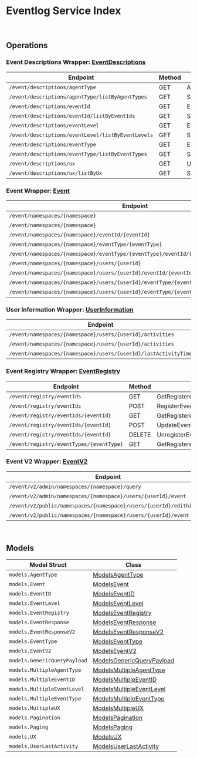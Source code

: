 # Eventlog Service Index

&nbsp;

## Operations

### Event Descriptions Wrapper:  [EventDescriptions](../../services-api/pkg/service/eventlog/eventDescriptions.go)
| Endpoint | Method | ID | Class | Wrapper | Example |
|---|---|---|---|---|---|
| `/event/descriptions/agentType` | GET | AgentTypeDescriptionHandlerShort | [AgentTypeDescriptionHandlerShort](../../eventlog-sdk/pkg/eventlogclient/event_descriptions/event_descriptions_client.go) | [AgentTypeDescriptionHandlerShort](../../services-api/pkg/service/eventlog/eventDescriptions.go) | [AgentTypeDescriptionHandlerShort](../../samples/cli/cmd/eventlog/eventDescriptions/agentTypeDescriptionHandler.go) |
| `/event/descriptions/agentType/listByAgentTypes` | GET | SpecificAgentTypeDescriptionHandlerShort | [SpecificAgentTypeDescriptionHandlerShort](../../eventlog-sdk/pkg/eventlogclient/event_descriptions/event_descriptions_client.go) | [SpecificAgentTypeDescriptionHandlerShort](../../services-api/pkg/service/eventlog/eventDescriptions.go) | [SpecificAgentTypeDescriptionHandlerShort](../../samples/cli/cmd/eventlog/eventDescriptions/specificAgentTypeDescriptionHandler.go) |
| `/event/descriptions/eventId` | GET | EventIDDescriptionHandlerShort | [EventIDDescriptionHandlerShort](../../eventlog-sdk/pkg/eventlogclient/event_descriptions/event_descriptions_client.go) | [EventIDDescriptionHandlerShort](../../services-api/pkg/service/eventlog/eventDescriptions.go) | [EventIDDescriptionHandlerShort](../../samples/cli/cmd/eventlog/eventDescriptions/eventIDDescriptionHandler.go) |
| `/event/descriptions/eventId/listByEventIds` | GET | SpecificEventIDDescriptionHandlerShort | [SpecificEventIDDescriptionHandlerShort](../../eventlog-sdk/pkg/eventlogclient/event_descriptions/event_descriptions_client.go) | [SpecificEventIDDescriptionHandlerShort](../../services-api/pkg/service/eventlog/eventDescriptions.go) | [SpecificEventIDDescriptionHandlerShort](../../samples/cli/cmd/eventlog/eventDescriptions/specificEventIDDescriptionHandler.go) |
| `/event/descriptions/eventLevel` | GET | EventLevelDescriptionHandlerShort | [EventLevelDescriptionHandlerShort](../../eventlog-sdk/pkg/eventlogclient/event_descriptions/event_descriptions_client.go) | [EventLevelDescriptionHandlerShort](../../services-api/pkg/service/eventlog/eventDescriptions.go) | [EventLevelDescriptionHandlerShort](../../samples/cli/cmd/eventlog/eventDescriptions/eventLevelDescriptionHandler.go) |
| `/event/descriptions/eventLevel/listByEventLevels` | GET | SpecificEventLevelDescriptionHandlerShort | [SpecificEventLevelDescriptionHandlerShort](../../eventlog-sdk/pkg/eventlogclient/event_descriptions/event_descriptions_client.go) | [SpecificEventLevelDescriptionHandlerShort](../../services-api/pkg/service/eventlog/eventDescriptions.go) | [SpecificEventLevelDescriptionHandlerShort](../../samples/cli/cmd/eventlog/eventDescriptions/specificEventLevelDescriptionHandler.go) |
| `/event/descriptions/eventType` | GET | EventTypeDescriptionHandlerShort | [EventTypeDescriptionHandlerShort](../../eventlog-sdk/pkg/eventlogclient/event_descriptions/event_descriptions_client.go) | [EventTypeDescriptionHandlerShort](../../services-api/pkg/service/eventlog/eventDescriptions.go) | [EventTypeDescriptionHandlerShort](../../samples/cli/cmd/eventlog/eventDescriptions/eventTypeDescriptionHandler.go) |
| `/event/descriptions/eventType/listByEventTypes` | GET | SpecificEventTypeDescriptionHandlerShort | [SpecificEventTypeDescriptionHandlerShort](../../eventlog-sdk/pkg/eventlogclient/event_descriptions/event_descriptions_client.go) | [SpecificEventTypeDescriptionHandlerShort](../../services-api/pkg/service/eventlog/eventDescriptions.go) | [SpecificEventTypeDescriptionHandlerShort](../../samples/cli/cmd/eventlog/eventDescriptions/specificEventTypeDescriptionHandler.go) |
| `/event/descriptions/ux` | GET | UXNameDescriptionHandlerShort | [UXNameDescriptionHandlerShort](../../eventlog-sdk/pkg/eventlogclient/event_descriptions/event_descriptions_client.go) | [UXNameDescriptionHandlerShort](../../services-api/pkg/service/eventlog/eventDescriptions.go) | [UXNameDescriptionHandlerShort](../../samples/cli/cmd/eventlog/eventDescriptions/uxNameDescriptionHandler.go) |
| `/event/descriptions/ux/listByUx` | GET | SpecificUXDescriptionHandlerShort | [SpecificUXDescriptionHandlerShort](../../eventlog-sdk/pkg/eventlogclient/event_descriptions/event_descriptions_client.go) | [SpecificUXDescriptionHandlerShort](../../services-api/pkg/service/eventlog/eventDescriptions.go) | [SpecificUXDescriptionHandlerShort](../../samples/cli/cmd/eventlog/eventDescriptions/specificUXDescriptionHandler.go) |

### Event Wrapper:  [Event](../../services-api/pkg/service/eventlog/event.go)
| Endpoint | Method | ID | Class | Wrapper | Example |
|---|---|---|---|---|---|
| `/event/namespaces/{namespace}` | GET | GetEventByNamespaceHandlerShort | [GetEventByNamespaceHandlerShort](../../eventlog-sdk/pkg/eventlogclient/event/event_client.go) | [GetEventByNamespaceHandlerShort](../../services-api/pkg/service/eventlog/event.go) | [GetEventByNamespaceHandlerShort](../../samples/cli/cmd/eventlog/event/getEventByNamespaceHandler.go) |
| `/event/namespaces/{namespace}` | POST | PostEventHandlerShort | [PostEventHandlerShort](../../eventlog-sdk/pkg/eventlogclient/event/event_client.go) | [PostEventHandlerShort](../../services-api/pkg/service/eventlog/event.go) | [PostEventHandlerShort](../../samples/cli/cmd/eventlog/event/postEventHandler.go) |
| `/event/namespaces/{namespace}/eventId/{eventId}` | GET | GetEventByEventIDHandlerShort | [GetEventByEventIDHandlerShort](../../eventlog-sdk/pkg/eventlogclient/event/event_client.go) | [GetEventByEventIDHandlerShort](../../services-api/pkg/service/eventlog/event.go) | [GetEventByEventIDHandlerShort](../../samples/cli/cmd/eventlog/event/getEventByEventIDHandler.go) |
| `/event/namespaces/{namespace}/eventType/{eventType}` | GET | GetEventByEventTypeHandlerShort | [GetEventByEventTypeHandlerShort](../../eventlog-sdk/pkg/eventlogclient/event/event_client.go) | [GetEventByEventTypeHandlerShort](../../services-api/pkg/service/eventlog/event.go) | [GetEventByEventTypeHandlerShort](../../samples/cli/cmd/eventlog/event/getEventByEventTypeHandler.go) |
| `/event/namespaces/{namespace}/eventType/{eventType}/eventId/{eventId}` | GET | GetEventByEventTypeAndEventIDHandlerShort | [GetEventByEventTypeAndEventIDHandlerShort](../../eventlog-sdk/pkg/eventlogclient/event/event_client.go) | [GetEventByEventTypeAndEventIDHandlerShort](../../services-api/pkg/service/eventlog/event.go) | [GetEventByEventTypeAndEventIDHandlerShort](../../samples/cli/cmd/eventlog/event/getEventByEventTypeAndEventIDHandler.go) |
| `/event/namespaces/{namespace}/users/{userId}` | GET | GetEventByUserIDHandlerShort | [GetEventByUserIDHandlerShort](../../eventlog-sdk/pkg/eventlogclient/event/event_client.go) | [GetEventByUserIDHandlerShort](../../services-api/pkg/service/eventlog/event.go) | [GetEventByUserIDHandlerShort](../../samples/cli/cmd/eventlog/event/getEventByUserIDHandler.go) |
| `/event/namespaces/{namespace}/users/{userId}/eventId/{eventId}` | GET | GetEventByUserIDAndEventIDHandlerShort | [GetEventByUserIDAndEventIDHandlerShort](../../eventlog-sdk/pkg/eventlogclient/event/event_client.go) | [GetEventByUserIDAndEventIDHandlerShort](../../services-api/pkg/service/eventlog/event.go) | [GetEventByUserIDAndEventIDHandlerShort](../../samples/cli/cmd/eventlog/event/getEventByUserIDAndEventIDHandler.go) |
| `/event/namespaces/{namespace}/users/{userId}/eventType/{eventType}` | GET | GetEventByUserIDAndEventTypeHandlerShort | [GetEventByUserIDAndEventTypeHandlerShort](../../eventlog-sdk/pkg/eventlogclient/event/event_client.go) | [GetEventByUserIDAndEventTypeHandlerShort](../../services-api/pkg/service/eventlog/event.go) | [GetEventByUserIDAndEventTypeHandlerShort](../../samples/cli/cmd/eventlog/event/getEventByUserIDAndEventTypeHandler.go) |
| `/event/namespaces/{namespace}/users/{userId}/eventType/{eventType}/eventId/{eventId}` | GET | GetEventByUserEventIDAndEventTypeHandlerShort | [GetEventByUserEventIDAndEventTypeHandlerShort](../../eventlog-sdk/pkg/eventlogclient/event/event_client.go) | [GetEventByUserEventIDAndEventTypeHandlerShort](../../services-api/pkg/service/eventlog/event.go) | [GetEventByUserEventIDAndEventTypeHandlerShort](../../samples/cli/cmd/eventlog/event/getEventByUserEventIDAndEventTypeHandler.go) |

### User Information Wrapper:  [UserInformation](../../services-api/pkg/service/eventlog/userInformation.go)
| Endpoint | Method | ID | Class | Wrapper | Example |
|---|---|---|---|---|---|
| `/event/namespaces/{namespace}/users/{userId}/activities` | GET | GetUserActivitiesHandlerShort | [GetUserActivitiesHandlerShort](../../eventlog-sdk/pkg/eventlogclient/user_information/user_information_client.go) | [GetUserActivitiesHandlerShort](../../services-api/pkg/service/eventlog/userInformation.go) | [GetUserActivitiesHandlerShort](../../samples/cli/cmd/eventlog/userInformation/getUserActivitiesHandler.go) |
| `/event/namespaces/{namespace}/users/{userId}/activities` | DELETE | DeleteUserActivitiesHandlerShort | [DeleteUserActivitiesHandlerShort](../../eventlog-sdk/pkg/eventlogclient/user_information/user_information_client.go) | [DeleteUserActivitiesHandlerShort](../../services-api/pkg/service/eventlog/userInformation.go) | [DeleteUserActivitiesHandlerShort](../../samples/cli/cmd/eventlog/userInformation/deleteUserActivitiesHandler.go) |
| `/event/namespaces/{namespace}/users/{userId}/lastActivityTime` | GET | LastUserActivityTimeHandlerShort | [LastUserActivityTimeHandlerShort](../../eventlog-sdk/pkg/eventlogclient/user_information/user_information_client.go) | [LastUserActivityTimeHandlerShort](../../services-api/pkg/service/eventlog/userInformation.go) | [LastUserActivityTimeHandlerShort](../../samples/cli/cmd/eventlog/userInformation/lastUserActivityTimeHandler.go) |

### Event Registry Wrapper:  [EventRegistry](../../services-api/pkg/service/eventlog/eventRegistry.go)
| Endpoint | Method | ID | Class | Wrapper | Example |
|---|---|---|---|---|---|
| `/event/registry/eventIds` | GET | GetRegisteredEventsHandlerShort | [GetRegisteredEventsHandlerShort](../../eventlog-sdk/pkg/eventlogclient/event_registry/event_registry_client.go) | [GetRegisteredEventsHandlerShort](../../services-api/pkg/service/eventlog/eventRegistry.go) | [GetRegisteredEventsHandlerShort](../../samples/cli/cmd/eventlog/eventRegistry/getRegisteredEventsHandler.go) |
| `/event/registry/eventIds` | POST | RegisterEventHandlerShort | [RegisterEventHandlerShort](../../eventlog-sdk/pkg/eventlogclient/event_registry/event_registry_client.go) | [RegisterEventHandlerShort](../../services-api/pkg/service/eventlog/eventRegistry.go) | [RegisterEventHandlerShort](../../samples/cli/cmd/eventlog/eventRegistry/registerEventHandler.go) |
| `/event/registry/eventIds/{eventId}` | GET | GetRegisteredEventIDHandlerShort | [GetRegisteredEventIDHandlerShort](../../eventlog-sdk/pkg/eventlogclient/event_registry/event_registry_client.go) | [GetRegisteredEventIDHandlerShort](../../services-api/pkg/service/eventlog/eventRegistry.go) | [GetRegisteredEventIDHandlerShort](../../samples/cli/cmd/eventlog/eventRegistry/getRegisteredEventIDHandler.go) |
| `/event/registry/eventIds/{eventId}` | POST | UpdateEventRegistryHandlerShort | [UpdateEventRegistryHandlerShort](../../eventlog-sdk/pkg/eventlogclient/event_registry/event_registry_client.go) | [UpdateEventRegistryHandlerShort](../../services-api/pkg/service/eventlog/eventRegistry.go) | [UpdateEventRegistryHandlerShort](../../samples/cli/cmd/eventlog/eventRegistry/updateEventRegistryHandler.go) |
| `/event/registry/eventIds/{eventId}` | DELETE | UnregisterEventIDHandlerShort | [UnregisterEventIDHandlerShort](../../eventlog-sdk/pkg/eventlogclient/event_registry/event_registry_client.go) | [UnregisterEventIDHandlerShort](../../services-api/pkg/service/eventlog/eventRegistry.go) | [UnregisterEventIDHandlerShort](../../samples/cli/cmd/eventlog/eventRegistry/unregisterEventIDHandler.go) |
| `/event/registry/eventTypes/{eventType}` | GET | GetRegisteredEventsByEventTypeHandlerShort | [GetRegisteredEventsByEventTypeHandlerShort](../../eventlog-sdk/pkg/eventlogclient/event_registry/event_registry_client.go) | [GetRegisteredEventsByEventTypeHandlerShort](../../services-api/pkg/service/eventlog/eventRegistry.go) | [GetRegisteredEventsByEventTypeHandlerShort](../../samples/cli/cmd/eventlog/eventRegistry/getRegisteredEventsByEventTypeHandler.go) |

### Event V2 Wrapper:  [EventV2](../../services-api/pkg/service/eventlog/eventV2.go)
| Endpoint | Method | ID | Class | Wrapper | Example |
|---|---|---|---|---|---|
| `/event/v2/admin/namespaces/{namespace}/query` | POST | QueryEventStreamHandlerShort | [QueryEventStreamHandlerShort](../../eventlog-sdk/pkg/eventlogclient/event_v2/event_v2_client.go) | [QueryEventStreamHandlerShort](../../services-api/pkg/service/eventlog/eventV2.go) | [QueryEventStreamHandlerShort](../../samples/cli/cmd/eventlog/eventV2/queryEventStreamHandler.go) |
| `/event/v2/admin/namespaces/{namespace}/users/{userId}/event` | GET | GetEventSpecificUserV2HandlerShort | [GetEventSpecificUserV2HandlerShort](../../eventlog-sdk/pkg/eventlogclient/event_v2/event_v2_client.go) | [GetEventSpecificUserV2HandlerShort](../../services-api/pkg/service/eventlog/eventV2.go) | [GetEventSpecificUserV2HandlerShort](../../samples/cli/cmd/eventlog/eventV2/getEventSpecificUserV2Handler.go) |
| `/event/v2/public/namespaces/{namespace}/users/{userId}/edithistory` | GET | GetPublicEditHistoryShort | [GetPublicEditHistoryShort](../../eventlog-sdk/pkg/eventlogclient/event_v2/event_v2_client.go) | [GetPublicEditHistoryShort](../../services-api/pkg/service/eventlog/eventV2.go) | [GetPublicEditHistoryShort](../../samples/cli/cmd/eventlog/eventV2/getPublicEditHistory.go) |
| `/event/v2/public/namespaces/{namespace}/users/{userId}/event` | GET | GetUserEventsV2PublicShort | [GetUserEventsV2PublicShort](../../eventlog-sdk/pkg/eventlogclient/event_v2/event_v2_client.go) | [GetUserEventsV2PublicShort](../../services-api/pkg/service/eventlog/eventV2.go) | [GetUserEventsV2PublicShort](../../samples/cli/cmd/eventlog/eventV2/getUserEventsV2Public.go) |


&nbsp;  

## Models

| Model Struct | Class |
|---|---|
| `models.AgentType` | [ModelsAgentType ](../../eventlog-sdk/pkg/eventlogclientmodels/models_agent_type.go) |
| `models.Event` | [ModelsEvent ](../../eventlog-sdk/pkg/eventlogclientmodels/models_event.go) |
| `models.EventID` | [ModelsEventID ](../../eventlog-sdk/pkg/eventlogclientmodels/models_event_id.go) |
| `models.EventLevel` | [ModelsEventLevel ](../../eventlog-sdk/pkg/eventlogclientmodels/models_event_level.go) |
| `models.EventRegistry` | [ModelsEventRegistry ](../../eventlog-sdk/pkg/eventlogclientmodels/models_event_registry.go) |
| `models.EventResponse` | [ModelsEventResponse ](../../eventlog-sdk/pkg/eventlogclientmodels/models_event_response.go) |
| `models.EventResponseV2` | [ModelsEventResponseV2 ](../../eventlog-sdk/pkg/eventlogclientmodels/models_event_response_v2.go) |
| `models.EventType` | [ModelsEventType ](../../eventlog-sdk/pkg/eventlogclientmodels/models_event_type.go) |
| `models.EventV2` | [ModelsEventV2 ](../../eventlog-sdk/pkg/eventlogclientmodels/models_event_v2.go) |
| `models.GenericQueryPayload` | [ModelsGenericQueryPayload ](../../eventlog-sdk/pkg/eventlogclientmodels/models_generic_query_payload.go) |
| `models.MultipleAgentType` | [ModelsMultipleAgentType ](../../eventlog-sdk/pkg/eventlogclientmodels/models_multiple_agent_type.go) |
| `models.MultipleEventID` | [ModelsMultipleEventID ](../../eventlog-sdk/pkg/eventlogclientmodels/models_multiple_event_id.go) |
| `models.MultipleEventLevel` | [ModelsMultipleEventLevel ](../../eventlog-sdk/pkg/eventlogclientmodels/models_multiple_event_level.go) |
| `models.MultipleEventType` | [ModelsMultipleEventType ](../../eventlog-sdk/pkg/eventlogclientmodels/models_multiple_event_type.go) |
| `models.MultipleUX` | [ModelsMultipleUX ](../../eventlog-sdk/pkg/eventlogclientmodels/models_multiple_u_x.go) |
| `models.Pagination` | [ModelsPagination ](../../eventlog-sdk/pkg/eventlogclientmodels/models_pagination.go) |
| `models.Paging` | [ModelsPaging ](../../eventlog-sdk/pkg/eventlogclientmodels/models_paging.go) |
| `models.UX` | [ModelsUX ](../../eventlog-sdk/pkg/eventlogclientmodels/models_u_x.go) |
| `models.UserLastActivity` | [ModelsUserLastActivity ](../../eventlog-sdk/pkg/eventlogclientmodels/models_user_last_activity.go) |
